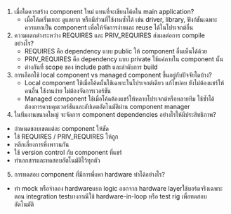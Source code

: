1. เมื่อใดควรสร้าง component ใหม่ แทนที่จะเขียนโค้ดใน main application?
   - เมื่อโค้ดเริ่มเยอะ ดูแลยาก หรือมีส่วนที่ใช้งานซ้ำได้ เช่น driver, library, ฟังก์ชันเฉพาะ ควรแยกเป็น component เพื่อให้จัดการง่ายและ reuse ได้ในโปรเจกต์อื่น
2. ความแตกต่างระหว่าง REQUIRES และ PRIV_REQUIRES ส่งผลต่อการ compile อย่างไร?
   - REQUIRES คือ dependency แบบ public ให้ component อื่นเห็นได้ด้วย
   - PRIV_REQUIRES คือ dependency แบบ private ใช้แค่ภายใน component นั้น
   - ต่างกันที่ scope ของ include path และลำดับการ build
3. การเลือกใช้ local component vs managed component ขึ้นอยู่กับปัจจัยใดบ้าง?
   - Local component ใช้เมื่อโค้ดนั้นใช้เฉพาะในโปรเจกต์เดียว แก้ไขบ่อย ยังไม่ต้องแชร์ให้คนอื่น ใช้งานง่าย ไม่ต้องจัดการเวอร์ชัน
   - Managed component ใช้เมื่อโค้ดต้องแชร์ให้หลายโปรเจกต์หรือหลายทีม ใช้ซ้ำได้ ต้องการควบคุมเวอร์ชันและอัปเดตอัตโนมัติผ่าน component manager
4. ในทีมงานขนาดใหญ่ จะจัดการ component dependencies อย่างไรให้มีประสิทธิภาพ?
  - กำหนดขอบเขตแต่ละ component ให้ชัด
  - ใช้ REQUIRES / PRIV_REQUIRES ให้ถูก
  - หลีกเลี่ยงการพึ่งพาวนกัน
  - ใช้ version control กับ component ที่แชร์
  - ทำเอกสารและทดสอบอัตโนมัติไว้ทุกตัว
5. การทดสอบ component ที่มีการพึ่งพา hardware ทำได้อย่างไร?
  - ทำ mock หรือจำลอง hardwareแยก logic ออกจาก hardware layerใช้บอร์ดจริงเฉพาะตอน integration testบางกรณีใช้ hardware-in-loop หรือ test rig เพื่อทดสอบอัตโนมัติ

